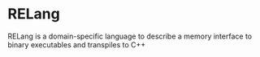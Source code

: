 # RELang
RELang is a domain-specific language to describe a memory interface to binary executables and transpiles to C++
